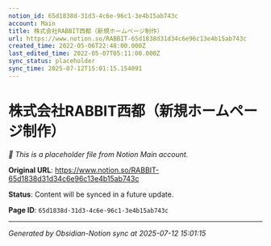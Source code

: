 ```yaml
---
notion_id: 65d1838d-31d3-4c6e-96c1-3e4b15ab743c
account: Main
title: 株式会社RABBIT西都（新規ホームページ制作）
url: https://www.notion.so/RABBIT-65d1838d31d34c6e96c13e4b15ab743c
created_time: 2022-05-06T22:48:00.000Z
last_edited_time: 2022-05-07T05:11:00.000Z
sync_status: placeholder
sync_time: 2025-07-12T15:01:15.154091
---
```


# 株式会社RABBIT西都（新規ホームページ制作）

*🔄 This is a placeholder file from Notion Main account.*

**Original URL**: https://www.notion.so/RABBIT-65d1838d31d34c6e96c13e4b15ab743c

**Status**: Content will be synced in a future update.

**Page ID**: `65d1838d-31d3-4c6e-96c1-3e4b15ab743c`

---

*Generated by Obsidian-Notion sync at 2025-07-12 15:01:15*
